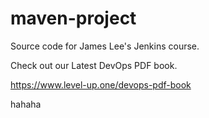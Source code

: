# maven-project
Source code for James Lee's Jenkins course.

Check out our Latest DevOps PDF book.

https://www.level-up.one/devops-pdf-book

hahaha
